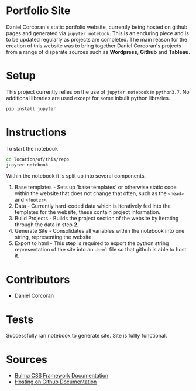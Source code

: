 # Portfolio Site
Daniel Corcoran's static portfolio website, currently being hosted on github pages and generated via `jupyter notebook`. This is an enduring piece and is to be updated regularly as projects are completed. The main reason for the creation of this website was to bring together Daniel Corcoran's projects from a range of disparate sources such as **Wordpress**, **Github** and **Tableau**.

# Setup
This project currently relies on the use of `jupyter notebook` in `python3.7`. No additional libraries are used except for some inbuilt python libraries.

```sh
pip install jupyter
```

# Instructions
To start the notebook
```sh
cd location/of/this/repo
jupyter notebook
```

Within the notebook it is split up into several components.
1. Base templates - Sets up 'base templates' or otherwise static code within the website that does not change that often, such as the `<head>` and `<footer>`. 
2. Data - Currently hard-coded data which is iteratively fed into the templates for the website, these contain project information.
3. Build Projects - Builds the project section of the website by iterating through the data in step **2**.
4. Generate Site - Consolidates all variables within the notebook into one string, representing the website.
5. Export to html - This step is required to export the python string representation of the site into an `.html` file so that github is able to host it.

# Contributors
- Daniel Corcoran

# Tests
Successfully ran notebook to generate site.
Site is fullly functional.

# Sources
- [Bulma CSS Framework Documentation](https://bulma.io/)
- [Hosting on Github Documentation](https://pages.github.com/)